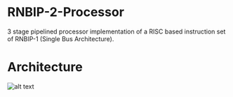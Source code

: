 # RNBIP-2-Processor
3 stage pipelined processor implementation of a RISC based instruction set of RNBIP-1 (Single Bus Architecture). 

# Architecture 

![alt text](blob:null/838ce07d-e3e3-8447-b50c-510f00678f7c)

